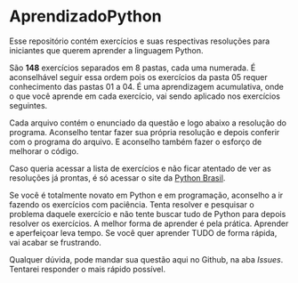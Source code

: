 # AprendizadoPython
 Esse repositório contém exercícios e suas respectivas resoluções para iniciantes que querem aprender a linguagem Python.

 São __148__ exercícios separados em 8 pastas, cada uma numerada. É aconselhável seguir essa ordem pois os exercícios da pasta 05 requer conhecimento das pastas 01 a 04. É uma aprendizagem acumulativa, onde o que você aprende em cada exercício, vai sendo aplicado nos exercícios seguintes.

 Cada arquivo contém o enunciado da questão e logo abaixo a resolução do programa. Aconselho tentar fazer sua própria resolução e depois conferir com o programa do arquivo. E aconselho também fazer o esforço de melhorar o código.

 Caso queria acessar a lista de exercícios e não ficar atentado de ver as resoluções já prontas, é só acessar o site da [Python Brasil](https://wiki.python.org.br/ListaDeExercicios).

 Se você é totalmente novato em Python e em programação, aconselho a ir fazendo os exercícios com paciência. Tenta resolver e pesquisar o problema daquele exercício e não tente buscar tudo de Python para depois resolver os exercícios. A melhor forma de aprender é pela prática. Aprender e aperfeiçoar leva tempo. Se você quer aprender TUDO de forma rápida, vai acabar se frustrando.

 Qualquer dúvida, pode mandar sua questão aqui no Github, na aba *Issues*. Tentarei responder o mais rápido possível.
